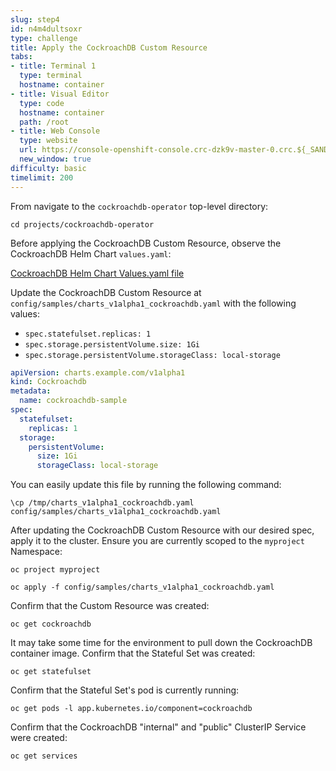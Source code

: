 ```yaml
---
slug: step4
id: n4m4dultsoxr
type: challenge
title: Apply the CockroachDB Custom Resource
tabs:
- title: Terminal 1
  type: terminal
  hostname: container
- title: Visual Editor
  type: code
  hostname: container
  path: /root
- title: Web Console
  type: website
  url: https://console-openshift-console.crc-dzk9v-master-0.crc.${_SANDBOX_ID}.instruqt.io
  new_window: true
difficulty: basic
timelimit: 200
---
```

From navigate to the `cockroachdb-operator` top-level directory:

```
cd projects/cockroachdb-operator
```

Before applying the CockroachDB Custom Resource, observe the CockroachDB Helm Chart `values.yaml`:

[CockroachDB Helm Chart Values.yaml file](https://github.com/helm/charts/blob/master/stable/cockroachdb/values.yaml)

Update the CockroachDB Custom Resource at `config/samples/charts_v1alpha1_cockroachdb.yaml` with the following values:

* `spec.statefulset.replicas: 1`
* `spec.storage.persistentVolume.size: 1Gi`
* `spec.storage.persistentVolume.storageClass: local-storage`

```yaml
apiVersion: charts.example.com/v1alpha1
kind: Cockroachdb
metadata:
  name: cockroachdb-sample
spec:
  statefulset:
    replicas: 1
  storage:
    persistentVolume:
      size: 1Gi
      storageClass: local-storage
```

You can easily update this file by running the following command:

```
\cp /tmp/charts_v1alpha1_cockroachdb.yaml config/samples/charts_v1alpha1_cockroachdb.yaml
```

After updating the CockroachDB Custom Resource with our desired spec, apply it to the cluster. Ensure you are currently scoped to the `myproject` Namespace:

```
oc project myproject
```


```
oc apply -f config/samples/charts_v1alpha1_cockroachdb.yaml
```

Confirm that the Custom Resource was created:

```
oc get cockroachdb
```

It may take some time for the environment to pull down the CockroachDB container image. Confirm that the Stateful Set was created:

```
oc get statefulset
```

Confirm that the Stateful Set's pod is currently running:

```
oc get pods -l app.kubernetes.io/component=cockroachdb
```

Confirm that the CockroachDB "internal" and "public" ClusterIP Service were created:

```
oc get services
```
